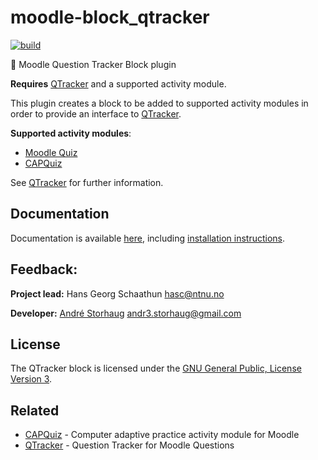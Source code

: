 # moodle-block_qtracker
[![build](https://github.com/KQMATH/moodle-block_qtracker/actions/workflows/moodle-ci.yml/badge.svg?branch=master)](https://github.com/KQMATH/moodle-block_qtracker/actions/workflows/moodle-ci.yml)

🐛 Moodle Question Tracker Block plugin

**Requires** [QTracker](https://github.com/KQMATH/moodle-local_qtracker) and a supported activity module.

This plugin creates a block to be added to supported activity modules in order to provide an interface to [QTracker](https://github.com/KQMATH/moodle-local_qtracker).

**Supported activity modules**:
* [Moodle Quiz](https://docs.moodle.org/en/Quiz_activity)
* [CAPQuiz](https://github.com/KQMATH/moodle-mod_capquiz)

See [QTracker](https://github.com/KQMATH/moodle-local_qtracker) for further information.

## Documentation
Documentation is available [here](https://github.com/KQMATH/moodle-block_qtracker/wiki), including [installation instructions](https://github.com/KQMATH/moodle-block_qtracker/wiki/Installation-instructions).

## Feedback:
**Project lead:** Hans Georg Schaathun <hasc@ntnu.no>

**Developer:** [André Storhaug](https://github.com/andstor) <andr3.storhaug@gmail.com>

## License
The QTracker block is licensed under the [GNU General Public, License Version 3](https://github.com/KQMATH/moodle-block_qtracker/LICENSE).

## Related

- [CAPQuiz](https://moodle.org/plugins/mod_capquiz) - Computer adaptive practice activity module for Moodle
- [QTracker](https://github.com/KQMATH/moodle-local_qtracker) - Question Tracker for Moodle Questions
